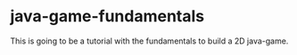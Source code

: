 # java-game-fundamentals
This is going to be a tutorial with the fundamentals to build a 2D java-game.
